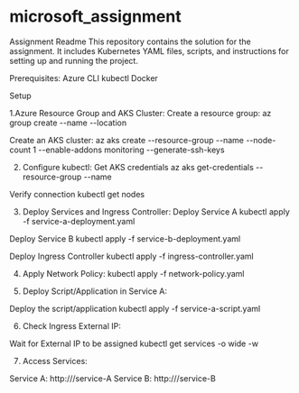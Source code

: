 # microsoft_assignment
Assignment Readme
This repository contains the solution for the assignment. It includes Kubernetes YAML files, scripts, and instructions for setting up and running the project.

Prerequisites:
Azure CLI
kubectl
Docker

Setup

1.Azure Resource Group and AKS Cluster:
Create a resource group:
az group create --name <resource-group-name> --location <region>

Create an AKS cluster:
az aks create --resource-group <resource-group-name> --name <aks-cluster-name> --node-count 1 --enable-addons monitoring --generate-ssh-keys

2. Configure kubectl:
Get AKS credentials
az aks get-credentials --resource-group <resource-group-name> --name <aks-cluster-name>

Verify connection
kubectl get nodes

3. Deploy Services and Ingress Controller:
Deploy Service A
kubectl apply -f service-a-deployment.yaml

Deploy Service B
kubectl apply -f service-b-deployment.yaml

Deploy Ingress Controller
kubectl apply -f ingress-controller.yaml

4. Apply Network Policy:
kubectl apply -f network-policy.yaml

5. Deploy Script/Application in Service A:

Deploy the script/application
kubectl apply -f service-a-script.yaml

6. Check Ingress External IP:

Wait for External IP to be assigned
kubectl get services -o wide -w

7. Access Services:

Service A: http://<ingress-external-ip>/service-A
Service B: http://<ingress-external-ip>/service-B
